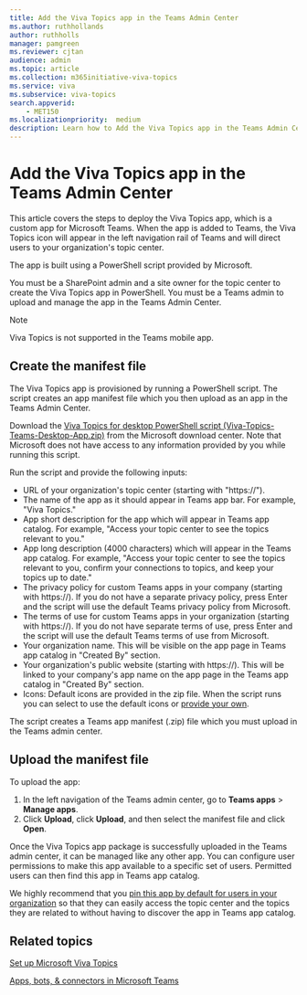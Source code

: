 ```yaml
---
title: Add the Viva Topics app in the Teams Admin Center
ms.author: ruthhollands
author: ruthholls
manager: pamgreen
ms.reviewer: cjtan
audience: admin
ms.topic: article
ms.collection: m365initiative-viva-topics
ms.service: viva 
ms.subservice: viva-topics 
search.appverid:
    - MET150  
ms.localizationpriority:  medium
description: Learn how to Add the Viva Topics app in the Teams Admin Center.
---
```


# Add the Viva Topics app in the Teams Admin Center

This article covers the steps to deploy the Viva Topics app, which is a custom app for Microsoft Teams. When the app is added to Teams, the Viva Topics icon will appear in the left navigation rail of Teams and will direct users to your organization's topic center.

The app is built using a PowerShell script provided by Microsoft.

You must be a SharePoint admin and a site owner for the topic center to create the Viva Topics app in PowerShell. You must be a Teams admin to upload and manage the app in the Teams Admin Center.

> [!NOTE]
> Viva Topics is not supported in the Teams mobile app.

## Create the manifest file

The Viva Topics app is provisioned by running a PowerShell script. The script creates an app manifest file which you then upload as an app in the Teams Admin Center. 

Download the [Viva Topics for desktop PowerShell script (Viva-Topics-Teams-Desktop-App.zip)](https://www.microsoft.com/download/details.aspx?id=103906) from the Microsoft download center. Note that Microsoft does not have access to any information provided by you while running this script.

Run the script and provide the following inputs:

- URL of your organization's topic center (starting with "https://"). 
- The name of the app as it should appear in Teams app bar. For example, "Viva Topics."
- App short description for the app which will appear in Teams app catalog. For example, "Access your topic center to see the topics relevant to you."
- App long description (4000 characters) which will appear in the Teams app catalog. For example, "Access your topic center to see the topics relevant to you, confirm your connections to topics, and keep your topics up to date."
- The privacy policy for custom Teams apps in your company (starting with https://). If you do not have a separate privacy policy, press Enter and the script will use the default Teams privacy policy from Microsoft.
- The terms of use for custom Teams apps in your organization (starting with https://). If you do not have separate terms of use, press Enter and the script will use the default Teams terms of use from Microsoft.
- Your organization name. This will be visible on the app page in Teams app catalog in "Created By" section.
- Your organization's public website (starting with https://). This will be linked to your company's app name on the app page in the Teams app catalog in "Created By" section.
- Icons: Default icons are provided in the zip file. When the script runs you can select to use the default icons or [provide your own](/microsoftteams/platform/concepts/build-and-test/apps-package#app-icons).

The script creates a Teams app manifest (.zip) file which you must upload in the Teams admin center.

## Upload the manifest file

To upload the app:
1. In the left navigation of the Teams admin center, go to **Teams apps** > **Manage apps**.
2. Click **Upload**, click **Upload**, and then select the manifest file and click **Open**.

Once the Viva Topics app package is successfully uploaded in the Teams admin center, it can be managed like any other app. You can configure user permissions to make this app available to a specific set of users. Permitted users can then find this app in Teams app catalog.

We highly recommend that you [pin this app by default for users in your organization](/microsoftteams/teams-app-setup-policies#pin-apps) so that they can easily access the topic center and the topics they are related to without having to discover the app in Teams app catalog.

## Related topics

[Set up Microsoft Viva Topics](/viva/topics/set-up-topic-experiences)

[Apps, bots, & connectors in Microsoft Teams](/microsoftteams/deploy-apps-microsoft-teams-landing-page)
